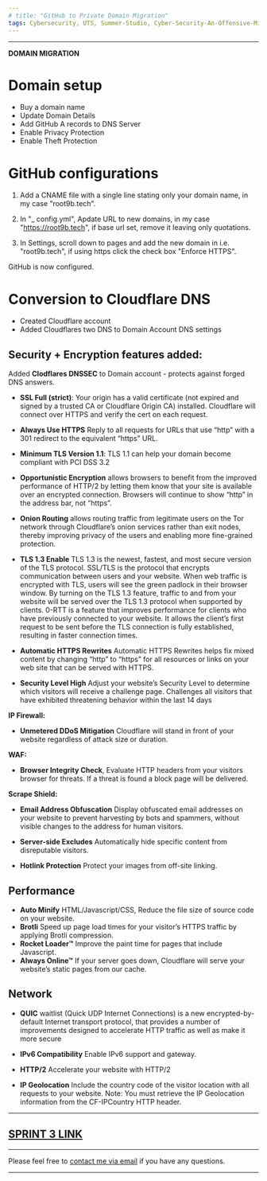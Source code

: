 ```yaml
---
# title: "GitHub to Private Domain Migration"
tags: Cybersecurity, UTS, Summer-Studio, Cyber-Security-An-Offensive-Mindset, Domain-Migration
---
```

___
**DOMAIN MIGRATION**

# Domain setup
  - Buy a domain name
  - Update Domain Details
  - Add GitHub A records to DNS Server
  - Enable Privacy Protection
  - Enable Theft Protection

# GitHub configurations
  1) Add a CNAME file with a single line stating only your domain name, in my case "root9b.tech".
  
  2) In "_ config.yml", Apdate URL to new domains, in my case "https://root9b.tech", if base url set, remove it leaving only quotations.
  
  3) In Settings, scroll down to pages and add the new domain in i.e. "root9b.tech", if using https click the check box "Enforce HTTPS".
  
GitHub is now configured.


# Conversion to Cloudflare DNS
  - Created Cloudflare account
  - Added Cloudflares two DNS to Domain Account DNS settings

## Security + Encryption features added:
Added **Clodflares DNSSEC** to Domain account - protects against forged DNS answers.

  - **SSL Full (strict)**: Your origin has a valid certificate (not expired and signed by a trusted CA or Cloudflare Origin CA) installed. Cloudflare will connect over HTTPS and verify the cert on each request.

  - **Always Use HTTPS** Reply to all requests for URLs that use “http” with a 301 redirect to the equivalent “https” URL.

  - **Minimum TLS Version 1.1**: TLS 1.1 can help your domain become compliant with PCI DSS 3.2

  - **Opportunistic Encryption** allows browsers to benefit from the improved performance of HTTP/2 by letting them know that your site is available over an encrypted connection. Browsers will continue to show “http” in the address bar, not “https”.

  - **Onion Routing** allows routing traffic from legitimate users on the Tor network through Cloudflare’s onion services rather than exit nodes, thereby improving privacy of the users and enabling more fine-grained protection.

  - **TLS 1.3 Enable** TLS 1.3 is the newest, fastest, and most secure version of the TLS protocol. SSL/TLS is the protocol that encrypts communication between users and your website. When web traffic is encrypted with TLS, users will see the green padlock in their browser window. By turning on the TLS 1.3 feature, traffic to and from your website will be served over the TLS 1.3 protocol when supported by clients. 0-RTT is a feature that improves performance for clients who have previously connected to your website. It allows the client’s first request to be sent before the TLS connection is fully established, resulting in faster connection times.

  - **Automatic HTTPS Rewrites** Automatic HTTPS Rewrites helps fix mixed content by changing “http” to “https” for all resources or links on your web site that can be served with HTTPS.

  - **Security Level High**
Adjust your website’s Security Level to determine which visitors will receive a challenge page. Challenges all visitors that have exhibited threatening behavior within the last 14 days

**IP Firewall:**
  - **Unmetered DDoS Mitigation** Cloudflare will stand in front of your website regardless of attack size or duration.

**WAF:**
  - **Browser Integrity Check**, Evaluate HTTP headers from your visitors browser for threats. If a threat is found a block page will be delivered.

**Scrape Shield:**
  - **Email Address Obfuscation** Display obfuscated email addresses on your website to prevent harvesting by bots and spammers, without visible changes to the address for human visitors.

  - **Server-side Excludes** Automatically hide specific content from disreputable visitors.

  - **Hotlink Protection** Protect your images from off-site linking.


## Performance
  - **Auto Minify** HTML/Javascript/CSS, Reduce the file size of source code on your website.
  - **Brotli** Speed up page load times for your visitor’s HTTPS traffic by applying Brotli compression.
  - **Rocket Loader™** Improve the paint time for pages that include Javascript.
  - **Always Online™** If your server goes down, Cloudflare will serve your website’s static pages from our cache.



## Network
  - **QUIC** waitlist (Quick UDP Internet Connections) is a new encrypted-by-default Internet transport protocol, that provides a number of improvements designed to accelerate HTTP traffic as well as make it more secure

  - **IPv6 Compatibility** Enable IPv6 support and gateway.

  - **HTTP/2** Accelerate your website with HTTP/2

  - **IP Geolocation** Include the country code of the visitor location with all requests to your website. Note: You must retrieve the IP Geolocation information from the CF-IPCountry HTTP header.

___

## [SPRINT 3 LINK](https://root9b.tech/2019/02/18/Sprint-3-Retrospective.html)

---
Please feel free to [contact me via email](mailto:mitchell.l.tuck@student.uts.edu.au) if you have any questions.

<!--more-->

---
